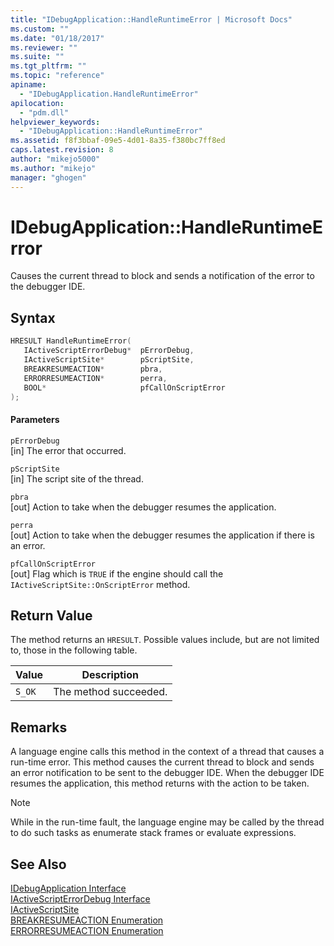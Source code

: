 ```yaml
---
title: "IDebugApplication::HandleRuntimeError | Microsoft Docs"
ms.custom: ""
ms.date: "01/18/2017"
ms.reviewer: ""
ms.suite: ""
ms.tgt_pltfrm: ""
ms.topic: "reference"
apiname: 
  - "IDebugApplication.HandleRuntimeError"
apilocation: 
  - "pdm.dll"
helpviewer_keywords: 
  - "IDebugApplication::HandleRuntimeError"
ms.assetid: f8f3bbaf-09e5-4d01-8a35-f380bc7ff8ed
caps.latest.revision: 8
author: "mikejo5000"
ms.author: "mikejo"
manager: "ghogen"
---
```

# IDebugApplication::HandleRuntimeError
Causes the current thread to block and sends a notification of the error to the debugger IDE.  
  
## Syntax  
  
```cpp
HRESULT HandleRuntimeError(  
   IActiveScriptErrorDebug*  pErrorDebug,  
   IActiveScriptSite*        pScriptSite,  
   BREAKRESUMEACTION*        pbra,  
   ERRORRESUMEACTION*        perra,  
   BOOL*                     pfCallOnScriptError  
);  
```  
  
#### Parameters  
 `pErrorDebug`  
 [in] The error that occurred.  
  
 `pScriptSite`  
 [in] The script site of the thread.  
  
 `pbra`  
 [out] Action to take when the debugger resumes the application.  
  
 `perra`  
 [out] Action to take when the debugger resumes the application if there is an error.  
  
 `pfCallOnScriptError`  
 [out] Flag which is `TRUE` if the engine should call the `IActiveScriptSite::OnScriptError` method.  
  
## Return Value  
 The method returns an `HRESULT`. Possible values include, but are not limited to, those in the following table.  
  
|Value|Description|  
|-----------|-----------------|  
|`S_OK`|The method succeeded.|  
  
## Remarks  
 A language engine calls this method in the context of a thread that causes a run-time error. This method causes the current thread to block and sends an error notification to be sent to the debugger IDE. When the debugger IDE resumes the application, this method returns with the action to be taken.  
  
> [!NOTE]
>  While in the run-time fault, the language engine may be called by the thread to do such tasks as enumerate stack frames or evaluate expressions.  
  
## See Also  
 [IDebugApplication Interface](../../winscript/reference/idebugapplication-interface.md)   
 [IActiveScriptErrorDebug Interface](../../winscript/reference/iactivescripterrordebug-interface.md)   
 [IActiveScriptSite](../../winscript/reference/iactivescriptsite.md)   
 [BREAKRESUMEACTION Enumeration](../../winscript/reference/breakresumeaction-enumeration.md)   
 [ERRORRESUMEACTION Enumeration](../../winscript/reference/errorresumeaction-enumeration.md)